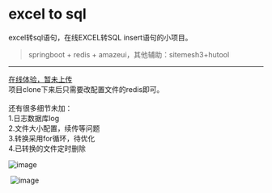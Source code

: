 # excel to sql
excel转sql语句，在线EXCEL转SQL insert语句的小项目。  
  
>springboot + redis + amazeui，其他辅助：sitemesh3+hutool  
 
 ---
   
[在线体验，暂未上传](http://e2s.usgame.com.cn/)  
   
项目clone下来后只需要改配置文件的redis即可。  
   
还有很多细节未加：    
  1.日志数据库log  
  2.文件大小配置，续传等问题  
  3.转换采用for循环，待优化  
  4.已转换的文件定时删除  
  
 ![image](//note.youdao.com/yws/public/resource/2aa71a0e8c707b08e5f1ade57bd7fe40/xmlnote/E0A6C31539E847A2855DB589FA78A584/889)
    
 
 ![image](//note.youdao.com/yws/public/resource/2aa71a0e8c707b08e5f1ade57bd7fe40/xmlnote/0455D964DDE948F6B6C5D1030D79D8F1/885)
